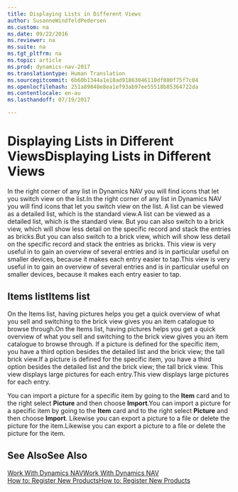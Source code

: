 ```yaml
---
title: Displaying Lists in Different Views
author: SusanneWindfeldPedersen
ms.custom: na
ms.date: 09/22/2016
ms.reviewer: na
ms.suite: na
ms.tgt_pltfrm: na
ms.topic: article
ms.prod: dynamics-nav-2017
ms.translationtype: Human Translation
ms.sourcegitcommit: 6b60b1344a1e18ad91863046110df880f75f7c04
ms.openlocfilehash: 251a89848e8ea1ef93ab97ee55518b85364722da
ms.contentlocale: en-au
ms.lasthandoff: 07/19/2017

---
```


# <a name="displaying-lists-in-different-views"></a><span data-ttu-id="3194f-102">Displaying Lists in Different Views</span><span class="sxs-lookup"><span data-stu-id="3194f-102">Displaying Lists in Different Views</span></span>
<span data-ttu-id="3194f-103">In the right corner of any list in Dynamics NAV you will find icons that let you switch view on the list.</span><span class="sxs-lookup"><span data-stu-id="3194f-103">In the right corner of any list in Dynamics NAV you will find icons that let you switch view on the list.</span></span> <span data-ttu-id="3194f-104">A list can be viewed as a detailed list, which is the standard view.</span><span class="sxs-lookup"><span data-stu-id="3194f-104">A list can be viewed as a detailed list, which is the standard view.</span></span> <span data-ttu-id="3194f-105">But you can also switch to a brick view, which will show less detail on the specific record and stack the entries as bricks.</span><span class="sxs-lookup"><span data-stu-id="3194f-105">But you can also switch to a brick view, which will show less detail on the specific record and stack the entries as bricks.</span></span> <span data-ttu-id="3194f-106">This view is very useful in to gain an overview of several entries and is in particular useful on smaller devices, because it makes each entry easier to tap.</span><span class="sxs-lookup"><span data-stu-id="3194f-106">This view is very useful in to gain an overview of several entries and is in particular useful on smaller devices, because it makes each entry easier to tap.</span></span>

## <a name="items-list"></a><span data-ttu-id="3194f-107">Items list</span><span class="sxs-lookup"><span data-stu-id="3194f-107">Items list</span></span>
<span data-ttu-id="3194f-108">On the Items list, having pictures helps you get a quick overview of what you sell and switching to the brick view gives you an item catalogue to browse through.</span><span class="sxs-lookup"><span data-stu-id="3194f-108">On the Items list, having pictures helps you get a quick overview of what you sell and switching to the brick view gives you an item catalogue to browse through.</span></span> <span data-ttu-id="3194f-109">If a picture is defined for the specific item, you have a third option besides the detailed list and the brick view; the tall brick view.</span><span class="sxs-lookup"><span data-stu-id="3194f-109">If a picture is defined for the specific item, you have a third option besides the detailed list and the brick view; the tall brick view.</span></span> <span data-ttu-id="3194f-110">This view displays large pictures for each entry.</span><span class="sxs-lookup"><span data-stu-id="3194f-110">This view displays large pictures for each entry.</span></span>

<span data-ttu-id="3194f-111">You can import a picture for a specific item by going to the **Item** card and to the right select **Picture** and then choose **Import**.</span><span class="sxs-lookup"><span data-stu-id="3194f-111">You can import a picture for a specific item by going to the **Item** card and to the right select **Picture** and then choose **Import**.</span></span> <span data-ttu-id="3194f-112">Likewise you can export a picture to a file or delete the picture for the item.</span><span class="sxs-lookup"><span data-stu-id="3194f-112">Likewise you can export a picture to a file or delete the picture for the item.</span></span>  

## <a name="see-also"></a><span data-ttu-id="3194f-113">See Also</span><span class="sxs-lookup"><span data-stu-id="3194f-113">See Also</span></span>
[<span data-ttu-id="3194f-114">Work With Dynamics NAV</span><span class="sxs-lookup"><span data-stu-id="3194f-114">Work With Dynamics NAV</span></span>](ui-work-product.md)  
[<span data-ttu-id="3194f-115">How to: Register New Products</span><span class="sxs-lookup"><span data-stu-id="3194f-115">How to: Register New Products</span></span>](inventory-how-register-new-products.md)  

